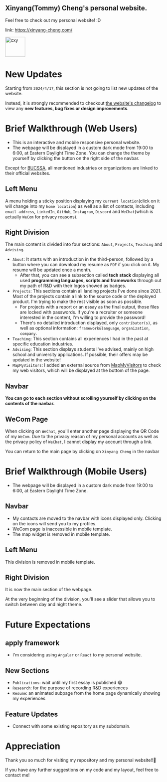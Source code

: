 ## Xinyang(Tommy) Cheng's personal website.
Feel free to check out my personal website! :D

link: https://xinyang-cheng.com/

<img width="64" alt="cxy" src="https://github.com/TommyCheng023/TommyCheng023.github.io/assets/115842289/650c326f-8dcf-4992-a970-590b6773839d">

# New Updates
Starting from `2024/4/17`, this section is not going to list new updates of the website. 

Instead, it is strongly recommended to checkout [the website's changelog](https://xinyang-cheng.com/templates/dev_history.html) to view any **new features, bug fixes or design improvements**.

# Brief Walkthrough (Web Users)
- This is an interactive and mobile responsive personal website. 
- The webpage will be displayed in a custom dark mode from 19:00 to 6:00, at Eastern Daylight Time Zone. You can change the theme by yourself by clicking the button on the right side of the navbar.

Except for [BUCSSA](https://www.bucssa.org/), all mentioned industries or organizations are linked to their official websites.
## Left Menu
A menu holding a sticky position displaying my `current location`(click on it will change into my `home location`) as well as a list of contacts, including `email address`, `LinkedIn`, `GitHub`, `Instagram`, `Discord` and `WeChat`(which is actually `WeCom` for privacy reasons).

## Right Division
The main content is divided into four sections: `About`, `Projects`, `Teaching` and `Advising`.

- `About`: It starts with an introduction in the third-person, followed by a button where you can download my resume as `PDF` if you click on it. My resume will be updated once a month.
  - After that, you can see a subsection called **tech stack** displaying all used **programming languages, scripts and frameworks** through out my path of R&D with their logos showed as badges.
- `Projects`: This sections contain all landing projects I've done since 2021. Most of the projects contain a link to the source code or the deployed product. I'm trying to make the rest visible as soon as possible.
  - For projects with a report or an essay as the final output, those files are locked with passwords. If you're a recruiter or someone interested in the content, I'm willing to provide the password!
  - There's no detailed introduction displayed, only `contributor(s)`, as well as optional information: `framework&language`, `organization`, `company`.
- `Teaching`: This section contains all experiences I had in the past at specific education industries.
- `Advising`: This section displays students I've advised, mainly on high school and university applications. If possible, their offers may be updated in the website!
- `MapMyVisitors`: I added an external source from [MapMyVisitors](https://mapmyvisitors.com/) to check my web visitors, which will be displayed at the bottom of the page. 
## Navbar
**You can go to each section without scrolling yourself by clicking on the contents of the navbar.**

## WeCom Page
When clicking on `WeChat`, you'll enter another page displaying the QR Code of my `WeCom`. Due to the privacy reason of my personal accounts as well as the privacy policy of `WeChat`, I cannot display my account through a link.

You can return to the main page by clicking on `Xinyang Cheng` in the navbar

# Brief Walkthrough (Mobile Users)
- The webpage will be displayed in a custom dark mode from 19:00 to 6:00, at Eastern Daylight Time Zone.

## Navbar
- My contacts are moved to the navbar with icons displayed only. Clicking on the icons will send you to my profiles.
- WeCom page is inaccessible in mobile template.
- The map widget is removed in mobile template.


## Left Menu
This division is removed in mobile template.

## Right Division
It is now the main section of the webpage.

At the very beginning of the division, you'll see a slider that allows you to switch between day and night theme.

# Future Expectations
## apply framework
- I'm considering using `Angular` or `React` to my personal website.

## New Sections
- `Publications`: wait until my first essay is published 😂
- `Research`: for the purpose of recording R&D experiences
- `Resume`: an animated subpage from the home page dynamically showing my experiences

## Feature Updates
- Connect with some existing repository as my subdomain.

# Appreciation
Thank you so much for visiting my repository and my personal website!!🙏

If you have any further suggestions on my code and my layout, feel free to contact me!
